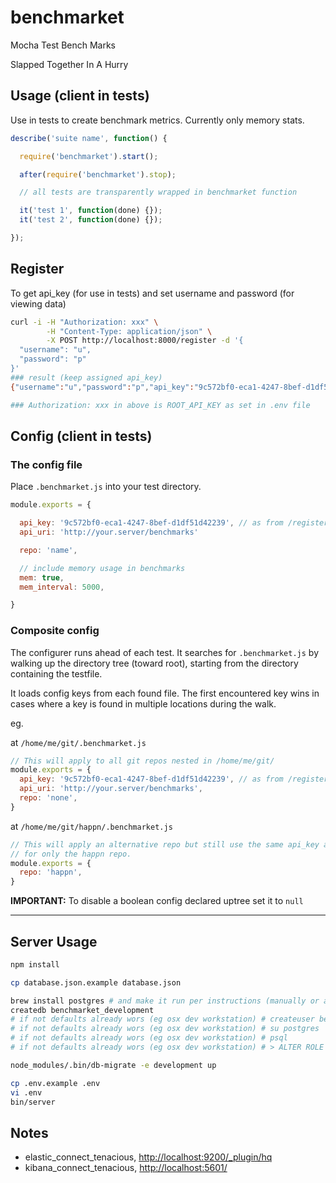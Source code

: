 # benchmarket

Mocha Test Bench Marks

Slapped Together In A Hurry

## Usage (client in tests)

Use in tests to create benchmark metrics. Currently only memory stats.

```javascript
describe('suite name', function() {

  require('benchmarket').start();

  after(require('benchmarket').stop);

  // all tests are transparently wrapped in benchmarket function

  it('test 1', function(done) {});
  it('test 2', function(done) {});

});
```

## Register

To get api_key (for use in tests) and set username and password (for viewing data)

```bash
curl -i -H "Authorization: xxx" \
        -H "Content-Type: application/json" \
        -X POST http://localhost:8000/register -d '{
  "username": "u",
  "password": "p"
}'
### result (keep assigned api_key)
{"username":"u","password":"p","api_key":"9c572bf0-eca1-4247-8bef-d1df51d42239"}

### Authorization: xxx in above is ROOT_API_KEY as set in .env file
```

## Config (client in tests)

### The config file

Place `.benchmarket.js` into your test directory.

```js
module.exports = {

  api_key: '9c572bf0-eca1-4247-8bef-d1df51d42239', // as from /register
  api_uri: 'http://your.server/benchmarks'

  repo: 'name',

  // include memory usage in benchmarks
  mem: true,
  mem_interval: 5000,

}
```

### Composite config

The configurer runs ahead of each test. It searches for `.benchmarket.js` by walking up the directory tree (toward root), starting from the directory containing the testfile.

It loads config keys from each found file. The first encountered key wins in cases where a key is found in multiple locations during the walk.

eg.

at `/home/me/git/.benchmarket.js`
```js
// This will apply to all git repos nested in /home/me/git/
module.exports = {
  api_key: '9c572bf0-eca1-4247-8bef-d1df51d42239', // as from /register
  api_uri: 'http://your.server/benchmarks',
  repo: 'none',
}
```

at `/home/me/git/happn/.benchmarket.js`
```js
// This will apply an alternative repo but still use the same api_key and api_uri (from uptree)
// for only the happn repo.
module.exports = {
  repo: 'happn',
}
```

**IMPORTANT:** To disable a boolean config declared uptree set it to `null`

***

## Server Usage

```bash
npm install

cp database.json.example database.json

brew install postgres # and make it run per instructions (manually or as service)
createdb benchmarket_development
# if not defaults already wors (eg osx dev workstation) # createuser benchmarket
# if not defaults already wors (eg osx dev workstation) # su postgres
# if not defaults already wors (eg osx dev workstation) # psql
# if not defaults already wors (eg osx dev workstation) # > ALTER ROLE benchmarket WITH PASSWORD 'yourpassword';

node_modules/.bin/db-migrate -e development up

cp .env.example .env
vi .env
bin/server
```


## Notes

* elastic_connect_tenacious, [http://localhost:9200/_plugin/hq](http://localhost:9200/_plugin/hq)
* kibana_connect_tenacious, [http://localhost:5601/](http://localhost:5601/)

